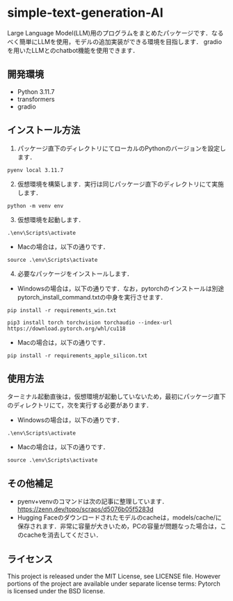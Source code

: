 # simple-text-generation-AI
Large Language Model(LLM)用のプログラムをまとめたパッケージです．なるべく簡単にLLMを使用，モデルの追加実装ができる環境を目指します．
gradioを用いたLLMとのchatbot機能を使用できます．

## 開発環境
- Python 3.11.7
- transformers
- gradio

## インストール方法
1. パッケージ直下のディレクトリにてローカルのPythonのバージョンを設定します．
```
pyenv local 3.11.7
```
2. 仮想環境を構築します．実行は同じパッケージ直下のディレクトリにて実施します．
```
python -m venv env
```
3. 仮想環境を起動します．  
```
.\env\Scripts\activate
```
- Macの場合は，以下の通りです．
```
source .\env\Scripts\activate
```
4. 必要なパッケージをインストールします．
- Windowsの場合は，以下の通りです．なお，pytorchのインストールは別途pytorch_install_command.txtの中身を実行させます．
```
pip install -r requirements_win.txt
```
```
pip3 install torch torchvision torchaudio --index-url https://download.pytorch.org/whl/cu118
```
- Macの場合は，以下の通りです．
```
pip install -r requirements_apple_silicon.txt
```

## 使用方法
ターミナル起動直後は，仮想環境が起動していないため，最初にパッケージ直下のディレクトリにて，次を実行する必要があります．  
- Windowsの場合は，以下の通りです．
```
.\env\Scripts\activate
```
- Macの場合は，以下の通りです．
```
source .\env\Scripts\activate
```

## その他補足
- pyenv+venvのコマンドは次の記事に整理しています．https://zenn.dev/topo/scraps/d5076b05f5283d
- Hugging Faceのダウンロードされたモデルのcacheは，models/cache/に保存されます．非常に容量が大きいため，PCの容量が問題なった場合は，このcacheを消去してください．

## ライセンス
This project is released under the MIT License, see LICENSE file. However portions of the project are available under separate license terms: Pytorch is licensed under the BSD license.

